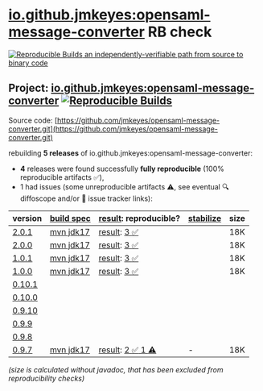 [io.github.jmkeyes:opensaml-message-converter](https://central.sonatype.com/artifact/io.github.jmkeyes/opensaml-message-converter/versions) RB check
=======

[![Reproducible Builds](https://reproducible-builds.org/images/logos/rb.svg) an independently-verifiable path from source to binary code](https://reproducible-builds.org/)

## Project: [io.github.jmkeyes:opensaml-message-converter](https://central.sonatype.com/artifact/io.github.jmkeyes/opensaml-message-converter/versions) [![Reproducible Builds](https://img.shields.io/endpoint?url=https://raw.githubusercontent.com/jvm-repo-rebuild/reproducible-central/master/content/io/github/jmkeyes/opensaml-message-converter/badge.json)](https://github.com/jvm-repo-rebuild/reproducible-central/blob/master/content/io/github/jmkeyes/opensaml-message-converter/README.md)

Source code: [https://github.com/jmkeyes/opensaml-message-converter.git](https://github.com/jmkeyes/opensaml-message-converter.git)

rebuilding **5 releases** of io.github.jmkeyes:opensaml-message-converter:
- **4** releases were found successfully **fully reproducible** (100% reproducible artifacts :white_check_mark:),
- 1 had issues (some unreproducible artifacts :warning:, see eventual :mag: diffoscope and/or :memo: issue tracker links):

| version | [build spec](/BUILDSPEC.md) | [result](https://reproducible-builds.org/docs/jvm/): reproducible? | [stabilize](https://github.com/google/oss-rebuild/blob/main/cmd/stabilize/README.md) | size |
| -- | --------- | ------ | ------ | -- |
| [2.0.1](https://central.sonatype.com/artifact/io.github.jmkeyes/opensaml-message-converter/2.0.1/pom) | [mvn jdk17](opensaml-message-converter-2.0.1.buildspec) | [result](opensaml-message-converter-2.0.1.buildinfo): [3 :white_check_mark: ](opensaml-message-converter-2.0.1.buildcompare) | | 18K |
| [2.0.0](https://central.sonatype.com/artifact/io.github.jmkeyes/opensaml-message-converter/2.0.0/pom) | [mvn jdk17](opensaml-message-converter-2.0.0.buildspec) | [result](opensaml-message-converter-2.0.0.buildinfo): [3 :white_check_mark: ](opensaml-message-converter-2.0.0.buildcompare) | | 18K |
| [1.0.1](https://central.sonatype.com/artifact/io.github.jmkeyes/opensaml-message-converter/1.0.1/pom) | [mvn jdk17](opensaml-message-converter-1.0.1.buildspec) | [result](opensaml-message-converter-1.0.1.buildinfo): [3 :white_check_mark: ](opensaml-message-converter-1.0.1.buildcompare) | | 18K |
| [1.0.0](https://central.sonatype.com/artifact/io.github.jmkeyes/opensaml-message-converter/1.0.0/pom) | [mvn jdk17](opensaml-message-converter-1.0.0.buildspec) | [result](opensaml-message-converter-1.0.0.buildinfo): [3 :white_check_mark: ](opensaml-message-converter-1.0.0.buildcompare) | | 18K |
| [0.10.1](https://central.sonatype.com/artifact/io.github.jmkeyes/opensaml-message-converter/0.10.1/pom) | | | |
| [0.10.0](https://central.sonatype.com/artifact/io.github.jmkeyes/opensaml-message-converter/0.10.0/pom) | | | |
| [0.9.10](https://central.sonatype.com/artifact/io.github.jmkeyes/opensaml-message-converter/0.9.10/pom) | | | |
| [0.9.9](https://central.sonatype.com/artifact/io.github.jmkeyes/opensaml-message-converter/0.9.9/pom) | | | |
| [0.9.8](https://central.sonatype.com/artifact/io.github.jmkeyes/opensaml-message-converter/0.9.8/pom) | | | |
| [0.9.7](https://central.sonatype.com/artifact/io.github.jmkeyes/opensaml-message-converter/0.9.7/pom) | [mvn jdk17](opensaml-message-converter-0.9.7.buildspec) | [result](opensaml-message-converter-0.9.7.buildinfo): [2 :white_check_mark:  1 :warning:](opensaml-message-converter-0.9.7.buildcompare) | - | 18K |

<i>(size is calculated without javadoc, that has been excluded from reproducibility checks)</i>
